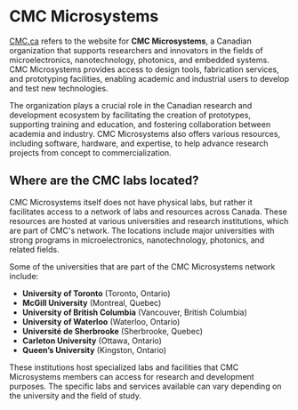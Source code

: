 # CMC Microsystems

[CMC.ca](https://CMC.ca) refers to the website for **CMC Microsystems**, a Canadian organization that supports researchers and innovators in the fields of microelectronics, nanotechnology, photonics, and embedded systems. CMC Microsystems provides access to design tools, fabrication services, and prototyping facilities, enabling academic and industrial users to develop and test new technologies.

The organization plays a crucial role in the Canadian research and development ecosystem by facilitating the creation of prototypes, supporting training and education, and fostering collaboration between academia and industry. CMC Microsystems also offers various resources, including software, hardware, and expertise, to help advance research projects from concept to commercialization.

## Where are the CMC labs located?

CMC Microsystems itself does not have physical labs, but rather it facilitates access to a network of labs and resources across Canada. These resources are hosted at various universities and research institutions, which are part of CMC's network. The locations include major universities with strong programs in microelectronics, nanotechnology, photonics, and related fields.

Some of the universities that are part of the CMC Microsystems network include:

- **University of Toronto** (Toronto, Ontario)
- **McGill University** (Montreal, Quebec)
- **University of British Columbia** (Vancouver, British Columbia)
- **University of Waterloo** (Waterloo, Ontario)
- **Université de Sherbrooke** (Sherbrooke, Quebec)
- **Carleton University** (Ottawa, Ontario)
- **Queen’s University** (Kingston, Ontario)

These institutions host specialized labs and facilities that CMC Microsystems members can access for research and development purposes. The specific labs and services available can vary depending on the university and the field of study.
